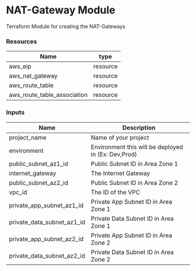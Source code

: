 <h1>NAT-Gateway Module</h1>
Terraform Module for creating the NAT-Gateways

<h3>Resources</h3>

| Name | type |
| --- | --- |
| aws_eip | resource |
| aws_nat_gateway | resource |
| aws_route_table | resource |
| aws_route_table_association | resource |


<h3>Inputs</h3>

| Name | Description |
| --- | --- |
| project_name | Name of your project |
| environment | Environment this will be deployed in (Ex: Dev,Prod) |
| public_subnet_az1_id | Public Subnet ID in Area Zone 1  |
| internet_gateway | The Internet Gateway  |
| public_subnet_az2_id | Public Subnet ID in Area Zone 2  |
| vpc_id | The ID of the VPC  |
| private_app_subnet_az1_id | Private App Subnet ID in Area Zone 1  |
| private_data_subnet_az1_id | Private Data Subnet ID in Area Zone 1  |
| private_app_subnet_az2_id | Private App Subnet ID in Area Zone 2  |
| private_data_subnet_az2_id | Private Data Subnet ID in Area Zone 2  |
